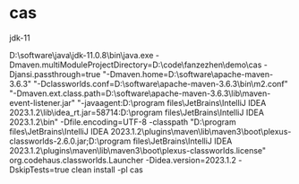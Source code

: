 # cas

jdk-11

D:\software\java\jdk-11.0.8\bin\java.exe -Dmaven.multiModuleProjectDirectory=D:\code\fanzezhen\demo\cas -Djansi.passthrough=true "-Dmaven.home=D:\software\apache-maven-3.6.3" "-Dclassworlds.conf=D:\software\apache-maven-3.6.3\bin\m2.conf" "-Dmaven.ext.class.path=D:\software\apache-maven-3.6.3\lib\maven-event-listener.jar" "-javaagent:D:\program files\JetBrains\IntelliJ IDEA 2023.1.2\lib\idea_rt.jar=58714:D:\program files\JetBrains\IntelliJ IDEA 2023.1.2\bin" -Dfile.encoding=UTF-8 -classpath "D:\program files\JetBrains\IntelliJ IDEA 2023.1.2\plugins\maven\lib\maven3\boot\plexus-classworlds-2.6.0.jar;D:\program files\JetBrains\IntelliJ IDEA 2023.1.2\plugins\maven\lib\maven3\boot\plexus-classworlds.license" org.codehaus.classworlds.Launcher -Didea.version=2023.1.2 -DskipTests=true clean install -pl cas                     